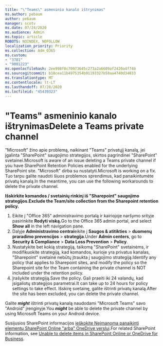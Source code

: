 ```yaml
---
title: "\"Teams\" asmeninio kanalo ištrynimas"
ms.author: pebaum
author: pebaum
manager: scotv
ms.date: 07/24/2020
ms.audience: Admin
ms.topic: article
ROBOTS: NOINDEX, NOFOLLOW
localization_priority: Priority
ms.collection: Adm_O365
ms.custom:
- "3781"
- "9001223"
ms.openlocfilehash: 2ee998f0c70973645c273a2a6609af2420a4f74b
ms.sourcegitcommit: b10cea11b4975354b91193327b58aa4740d34833
ms.translationtype: MT
ms.contentlocale: lt-LT
ms.lasthandoff: 07/28/2020
ms.locfileid: "45439323"
---
```

# <a name="delete-a-teams-private-channel"></a><span data-ttu-id="1f3f7-102">"Teams" asmeninio kanalo ištrynimas</span><span class="sxs-lookup"><span data-stu-id="1f3f7-102">Delete a Teams private channel</span></span>

<span data-ttu-id="1f3f7-103">"Microsoft" žino apie problemą, naikinant "Teams" privatųjį kanalą, jei įgalinta "SharePoint" saugojimo strategijos, skirtos pagrindinei "SharePoint" svetainei.</span><span class="sxs-lookup"><span data-stu-id="1f3f7-103">Microsoft is aware of an issue deleting a Teams private channel if you have SharePoint Retention Policies enabled for the underlying SharePoint site.</span></span> <span data-ttu-id="1f3f7-104">"Microsoft" dirba su nustatyti.</span><span class="sxs-lookup"><span data-stu-id="1f3f7-104">Microsoft is working on a fix.</span></span> <span data-ttu-id="1f3f7-105">Tuo tarpu galite naudoti šiuos problemos sprendimus, kad panaikintumėte privatų kanalą.</span><span class="sxs-lookup"><span data-stu-id="1f3f7-105">In the meantime, you can use the following workarounds to delete the private channel.</span></span>

<span data-ttu-id="1f3f7-106">**Išskirkite komandos / svetainių rinkinį iš "Sharepoint" saugojimo strategijos.**</span><span class="sxs-lookup"><span data-stu-id="1f3f7-106">**Exclude the Team/site collection from the Sharepoint retention policy.**</span></span>

1. <span data-ttu-id="1f3f7-107">Eikite į "Office 365" administravimo portalą ir kairiojoje naršymo srityje pasirinkite **Rodyti viską.**</span><span class="sxs-lookup"><span data-stu-id="1f3f7-107">Go to the Office 365 admin portal, and select **Show all** in the left navigation pane.</span></span>
2. <span data-ttu-id="1f3f7-108">Dalyje **Administravimo centrai**eikite į **Saugos & atitikties**  >  **duomenų praradimo prevencijos**  >  **strategija**.</span><span class="sxs-lookup"><span data-stu-id="1f3f7-108">Under **Admin centers**, go to **Security & Compliance** > **Data Loss Prevention** > **Policy**.</span></span>
3. <span data-ttu-id="1f3f7-109">Nustatykite bet kokią strategiją, taikomą "SharePoint" svetainėms, ir modifikuokite strategiją, kad komandos, kurioje yra privatus kanalas, "Sharepoint" svetainė nebūtų įtraukta į saugojimo strategiją.</span><span class="sxs-lookup"><span data-stu-id="1f3f7-109">Identify any policy that applies to Sharepoint sites, and modify the policy so the Sharepoint site for the Team containing the private channel is NOT included under the retention policy.</span></span>
4. <span data-ttu-id="1f3f7-110">Įrašykite strategiją.</span><span class="sxs-lookup"><span data-stu-id="1f3f7-110">Save the policy.</span></span>
    <span data-ttu-id="1f3f7-111">Gali praeiti iki 24 valandų, kad įsigaliotų strategijos parametrai.</span><span class="sxs-lookup"><span data-stu-id="1f3f7-111">It can take up to 24 hours for policy settings to take effect.</span></span>
    <span data-ttu-id="1f3f7-112">Išskirę svetainę, galite ištrinti privatų kanalą.</span><span class="sxs-lookup"><span data-stu-id="1f3f7-112">After the site has been excluded, you can delete the private channel.</span></span>  
    
<span data-ttu-id="1f3f7-113">Galite ***might*** ištrinti privatų kanalą naudodami "Microsoft Teams" savo "Android" įrenginyje.</span><span class="sxs-lookup"><span data-stu-id="1f3f7-113">You  ***might*** be able to delete the private channel by using Microsoft Teams on your Android device.</span></span> 

<span data-ttu-id="1f3f7-114">Susijusios SharePoint informacijos [ieškokite Neįmanoma panaikinti elementų SharePoint Online "arba" OneDrive verslui](https://docs.microsoft.com/alchemyinsights/retention-policy-ediscovery-hold).</span><span class="sxs-lookup"><span data-stu-id="1f3f7-114">For related SharePoint information, see [Unable to delete items in SharePoint Online or OneDrive for Business](https://docs.microsoft.com/alchemyinsights/retention-policy-ediscovery-hold).</span></span>